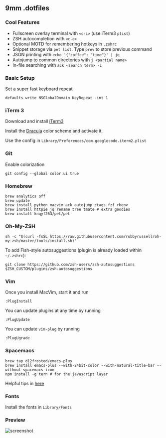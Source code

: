 ## 9mm .dotfiles

### Cool Features

* Fullscreen overlay terminal with `<c-i>` (use iTerm3 `plist`)
* ZSH autocompletion with `<c-e>`
* Optional MOTD for remembering hotkeys in `.zshrc`
* Snippet storage via `pet list`. Type `prev` to store previous command
* JSON printing with `echo '{"coffee": "time"}' | jq`
* Autojump to common directories with `j <partial name>`
* In-file searching with `ack <search term> -i`


### Basic Setup

Set a super fast keyboard repeat

    defaults write NSGlobalDomain KeyRepeat -int 1


### iTerm 3

Download and install [iTerm3](https://www.iterm2.com/version3.html)

Install the [Dracula](https://draculatheme.com/iterm/) color scheme and activate it.

Use the config in `Library/Preferences/com.googlecode.iterm2.plist`


### Git

Enable colorization

    git config --global color.ui true


### Homebrew

    brew analytics off
    brew update
    brew install python macvim ack autojump ctags fzf rbenv
    brew install httpie jq rename tree tmate # extra goodies
    brew install knqyf263/pet/pet


### Oh-My-ZSH

    sh -c "$(curl -fsSL https://raw.githubusercontent.com/robbyrussell/oh-my-zsh/master/tools/install.sh)"

To add Fish-style autosuggestions (plugin is already loaded within `~/.zshrc`):

    git clone https://github.com/zsh-users/zsh-autosuggestions $ZSH_CUSTOM/plugins/zsh-autosuggestions


### Vim

Once you install MacVim, start it and run

    :PlugInstall

You can update plugins at any time by running

    :PlugUpdate

You can update `vim-plug` by running

    :PlugUgrade


### Spacemacs

    brew tap d12frosted/emacs-plus
    brew install emacs-plus --with-24bit-color --with-natural-title-bar --without-spacemacs-icon
    npm install -g tern # for the javascript layer

Helpful tips in [here](https://elixirforum.com/t/spacemacs-general-discussion-blog-posts-wiki/109?source_topic_id=3191)


### Fonts

Install the fonts in `Library/Fonts`


### Preview

![screenshot](https://raw.github.com/9mm/dotfiles/master/screenshot.png)
